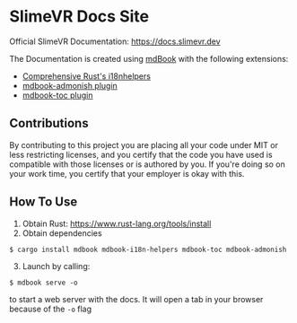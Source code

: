 # SlimeVR Docs Site

Official SlimeVR Documentation: https://docs.slimevr.dev

The Documentation is created using [mdBook](https://github.com/rust-lang/mdBook) with the following extensions: 
- [Comprehensive Rust's i18nhelpers](https://github.com/google/mdbook-i18n-helpers)
- [mdbook-admonish plugin](https://github.com/tommilligan/mdbook-admonish)
- [mdbook-toc plugin](https://github.com/badboy/mdbook-toc)

## Contributions

By contributing to this project you are placing all your code under MIT or less restricting licenses, and you certify that the code you have used is compatible with those licenses or is authored by you. If you're doing so on your work time, you certify that your employer is okay with this.

## How To Use

1. Obtain Rust: https://www.rust-lang.org/tools/install
2. Obtain dependencies
```shell
$ cargo install mdbook mdbook-i18n-helpers mdbook-toc mdbook-admonish
```
3. Launch by calling:

```shell
$ mdbook serve -o
```

to start a web server with the docs. It will open a tab in your browser because of the ``-o`` flag
